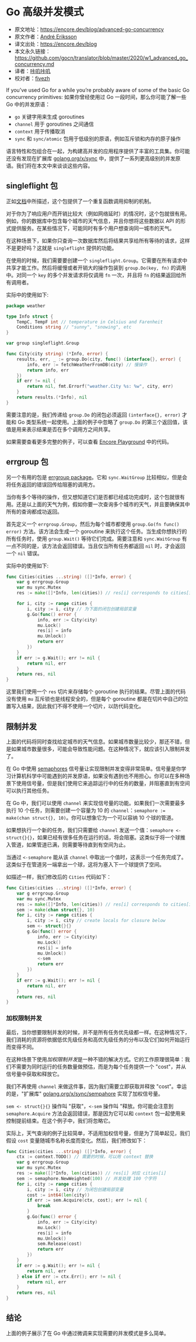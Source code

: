 # Go 高级并发模式

- 原文地址：https://encore.dev/blog/advanced-go-concurrency
- 原文作者：[André Eriksson](https://encore.dev/blog)
- 译文出处：https://encore.dev/blog
- 本文永久链接：https://github.com/gocn/translator/blob/master/2020/w1_advanced_go_concurrency.md
- 译者：[咔叽咔叽](https://github.com/watermelo)
- 校对者：[fivezh](https://github.com/fivezh)

If you’ve used Go for a while you’re probably aware of some of the basic Go concurrency primitives:
如果你曾经使用过 Go 一段时间，那么你可能了解一些 Go 中的并发原语：

*   `go` 关键字用来生成 goroutines
*   `channel` 用于 goroutines 之间通信
*   `context` 用于传播取消
*   `sync` 和 `sync/atomic` 包用于低级别的原语，例如互斥锁和内存的原子操作

语言特性和包组合在一起，为构建高并发的应用程序提供了丰富的工具集。你可能还没有发现在扩展库 [golang.org/x/sync](https://pkg.go.dev/golang.org/x/sync) 中，提供了一系列更高级别的并发原语。我们将在本文中来谈谈这些内容。

## singleflight 包

正如[文档](https://pkg.go.dev/golang.org/x/sync/singleflight?tab=doc)中所描述，这个包提供了一个重复函数调用抑制的机制。

对于你为了响应用户而开销比较大（例如网络延时）的情况时，这个包就很有用。例如，你的数据库中包含每个城市的天气信息，并且你想将这些数据以 API 的形式提供服务。在某些情况下，可能同时有多个用户想查询同一城市的天气。

在这种场景下，如果你只查询一次数据库然后将结果共享给所有等待的请求，这样不是更好吗？这就是 `singleflight` 提供的功能。

在使用的时候，我们需要要创建一个 `singleflight.Group`。它需要在所有请求中共享才能工作。然后将缓慢或者开销大的操作包装到 `group.Do(key, fn)` 的调用中。对同一个 `key` 的多个并发请求将仅调用 `fn` 一次，并且将 `fn` 的结果返回给所有调用者。  

实际中的使用如下:

```go
package weather

type Info struct {
    TempC, TempF int // temperature in Celsius and Farenheit
    Conditions string // "sunny", "snowing", etc
}

var group singleflight.Group

func City(city string) (*Info, error) {
    results, err, _ := group.Do(city, func() (interface{}, error) {
        info, err := fetchWeatherFromDB(city) // 慢操作
        return info, err
    })
    if err != nil {
        return nil, fmt.Errorf("weather.City %s: %w", city, err)
    }
    return results.(*Info), nil
}
```

需要注意的是，我们传递给 `group.Do` 的闭包必须返回 `(interface{}, error)` 才能和 Go 类型系统一起使用。上面的例子中忽略了 `group.Do` 的第三个返回值，该值是用来表示结果是否在多个调用方之间共享。

如果需要查看更多完整的例子，可以查看 [Encore Playground](https://play.encore.dev/663hvcGbpq-rtw) 中的代码。

## errgroup 包

另一个有用的包是 [errgroup package](https://pkg.go.dev/golang.org/x/sync/errgroup?tab=doc)。它和 `sync.WaitGroup` 比较相似，但是会将任务返回的错误回传给阻塞的调用方。

当你有多个等待的操作，但又想知道它们是否都已经成功完成时，这个包就很有用。还是以上面的天气为例，假如你要一次查询多个城市的天气，并且要确保其中所有的查询都成功返回。

首先定义一个 `errgroup.Group`，然后为每个城市都使用 `group.Go(fn func() error)` 方法。该方法会生成一个 goroutine 来执行这个任务。当生成你想执行的所有任务时，使用 `group.Wait()` 等待它们完成。需要注意和 `sync.WaitGroup` 有一点不同的是，该方法会返回错误。当且仅当所有任务都返回 `nil` 时，才会返回一个 `nil` 错误。

实际中的使用如下:

```go
func Cities(cities ...string) ([]*Info, error) {
    var g errgroup.Group
    var mu sync.Mutex
    res := make([]*Info, len(cities)) // res[i] corresponds to cities[i]

    for i, city := range cities {
        i, city := i, city // 为下面的闭包创建局部变量
        g.Go(func() error {
            info, err := City(city)
            mu.Lock()
            res[i] = info
            mu.Unlock()
            return err
        })
    }
    if err := g.Wait(); err != nil {
        return nil, err
    }
    return res, nil
}
```

这里我们使用一个 `res` 切片来存储每个 goroutine 执行的结果。尽管上面的代码没有使用 `mu` 互斥锁也是线程安全的，但是每个 goroutine 都是在切片中自己的位置写入结果，因此我们不得不使用一个切片，以防代码变化。

## 限制并发

上面的代码将同时查找给定城市的天气信息。如果城市数量比较少，那还不错，但是如果城市数量很多，可能会导致性能问题。在这种情况下，就应该引入限制并发了。

在 Go 中使用 [semaphores](https://www.guru99.com/semaphore-in-operating-system.html) 信号量让实现限制并发变得非常简单。信号量是你学习计算机科学中可能遇到的并发原语，如果没有遇到也不用担心。你可以在多种场景下使用信号量，但是我们使用它来追踪运行中的任务的数量，并阻塞直到有空间可以执行其他任务。

在 Go 中，我们可以使用 `channel` 来实现信号量的功能。如果我们一次需要最多执行 10 个任务，则需要创建一个容量为 10 的 `channel`：`semaphore := make(chan struct{}, 10)`。你可以想象它为一个可以容纳 10 个球的管道。

如果想执行一个新的任务，我们只需要给 `channel` 发送一个值：`semaphore <- struct{}{}`，如果已经有很多任务在运行的话，将会阻塞。这类似于将一个球推入管道，如果管道已满，则需要等待直到有空间为止。

当通过 `<-semaphore` 能从该 `channel` 中取出一个值时，这表示一个任务完成了。这类似于在管道另一端拿出一个球，这将为塞入下一个球提供了空间。

如描述一样，我们修改后的 `Cities` 代码如下：

```go
func Cities(cities ...string) ([]*Info, error) {
    var g errgroup.Group
    var mu sync.Mutex
    res := make([]*Info, len(cities)) // res[i] corresponds to cities[i]
    sem := make(chan struct{}, 10)
    for i, city := range cities {
        i, city := i, city // create locals for closure below
        sem <- struct{}{}
        g.Go(func() error {
            info, err := City(city)
            mu.Lock()
            res[i] = info
            mu.Unlock()
            <-sem
            return err
        })
    }
    if err := g.Wait(); err != nil {
        return nil, err
    }
    return res, nil
}
```

### 加权限制并发

最后，当你想要限制并发的时候，并不是所有任务优先级都一样。在这种情况下，我们消耗的资源将依据低优先级任务和高优先级任务的分布以及它们如何开始运行而变得不同。

在这种场景下使用*加权限制并发*是一种不错的解决方式。它的工作原理很简单：我们不需要为同时运行的任务数量做预估，而是为每个任务提供一个 "cost"，并从信号量中获取和释放它。

我们不再使用 `channel` 来做这件事，因为我们需要立即获取并释放 "cost"。幸运的是，"扩展库" [golang.org/x/sync/sempahore](https://pkg.go.dev/golang.org/x/sync@v0.0.0-20190911185100-cd5d95a43a6e/semaphore?tab=doc) 实现了加权信号量。

`sem <- struct{}{}` 操作叫 "获取"，`<-sem` 操作叫 "释放。你可能会注意到 `semaphore.Acquire` 方法会返回错误，那是因为它可以和 `context` 包一起使用来控制提前结束。在这个例子中，我们将忽略它。

实际上，天气查询的例子比较简单，不适用加权信号量，但是为了简单起见，我们假设 `cost` 变量随城市名称长度而变化。然后，我们修改如下：

```go
func Cities(cities ...string) ([]*Info, error) {
    ctx := context.TODO() // 需要的时候，可以用 context 替换 
    var g errgroup.Group
    var mu sync.Mutex
    res := make([]*Info, len(cities)) // res[i] 对应 cities[i]
    sem := semaphore.NewWeighted(100) // 并发处理 100 个字符
    for i, city := range cities {
        i, city := i, city // 为闭包创建局部变量
        cost := int64(len(city))
        if err := sem.Acquire(ctx, cost); err != nil {
            break
        }
        g.Go(func() error {
            info, err := City(city)
            mu.Lock()
            res[i] = info
            mu.Unlock()
            sem.Release(cost)
            return err
        })
    }
    if err := g.Wait(); err != nil {
        return nil, err
    } else if err := ctx.Err(); err != nil {
        return nil, err
    }
    return res, nil
}
```

## 结论

上面的例子展示了在 Go 中通过微调来实现需要的并发模式是多么简单。
